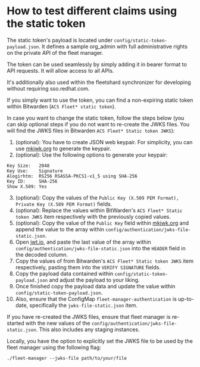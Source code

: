 # How to test different claims using the static token

The static token's payload is located under `config/static-token-payload.json`.
It defines a sample org_admin with full administrative rights on the private API of the fleet manager.

The token can be used seamlessly by simply adding it in bearer format to API requests. It will allow access to all APIs.

It's additionally also used within the fleetshard synchronizer for developing without requiring sso.redhat.com.

If you simply want to use the token, you can find a non-expiring static token within Bitwarden (`ACS Fleet* static token`).

In case you want to change the static token, follow the steps below (you can skip optional steps if you do not want to 
re-create the JWKS files. You will find the JWKS files in Bitwarden `ACS Fleet* Static token JWKS`):

1. (optional): You have to create JSON web keypair. For simplicity, you can use [mkjwk.org](http://mkjwk.org/) to generate the keypair.
2. (optional): Use the following options to generate your keypair:
```
Key Size:   2048
Key Use:    Signature
Alogirhtm:  RS256 RSASSA-PKCS1-v1_5 using SHA-256
Key ID:     SHA-256
Show X.509: Yes
```
3. (optional): Copy the values of the `Public Key (X.509 PEM Format), Private Key (X.509 PEM Format)` fields.
4. (optional): Replace the values within BitWarden's `ACS Fleet* Static token JWKS` item respectively with the previously copied values.
5. (optional): Copy the value of the `Public Key` field within [mkjwk.org](http://mkjwk.org) and append the value to the array within `config/authentication/jwks-file-static.json`.
6. Open [jwt.io](https://jwt.io), and paste the last value of the array within `config/authentication/jwks-file-static.json` into the `HEADER` field in the decoded column.
7. Copy the values of from Bitwarden's `ACS Fleet* Static token JWKS` item respectively, pasting them into the `VERIFY SIGNATURE` fields.
8. Copy the payload data contained within `config/static-token-payload.json` and adjust the payload to your liking.
9. Once finished copy the payload data and update the value within `config/static-token-payload.json`.
10. Also, ensure that the ConfigMap `fleet-manager-authentication` is up-to-date, specifically the `jwks-file-static.json` item.

If you have re-created the JWKS files, ensure that fleet manager is re-started with the new values of the `config/authentication/jwks-file-static.json`.
This also includes any staging instances.

Locally, you have the option to explicitly set the JWKS file to be used by the fleet manager using the following flag:
```shell
./fleet-manager --jwks-file path/to/your/file
```
